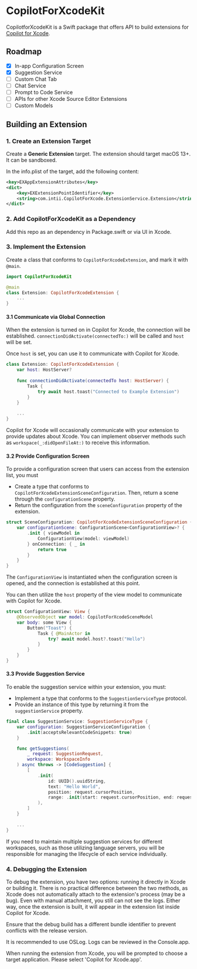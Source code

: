 # CopilotForXcodeKit

CopilotforXcodeKit is a Swift package that offers API to build extensions for [Copilot for Xcode](https://github.com/intitni/CopilotForXcode).

## Roadmap

- [x] In-app Configuration Screen
- [x] Suggestion Service
- [ ] Custom Chat Tab
- [ ] Chat Service
- [ ] Prompt to Code Service
- [ ] APIs for other Xcode Source Editor Extensions
- [ ] Custom Models

## Building an Extension

### 1. Create an Extension Target

Create a **Generic Extension** target. The extension should target macOS 13+. It can be sandboxed.

In the info.plist of the target, add the following content:

```xml
<key>EXAppExtensionAttributes</key>
<dict>
    <key>EXExtensionPointIdentifier</key>
    <string>com.intii.CopilotForXcode.ExtensionService.Extension</string>
</dict>
```

### 2. Add CopilotForXcodeKit as a Dependency

Add this repo as an dependency in Package.swift or via UI in Xcode.

### 3. Implement the Extension

Create a class that conforms to `CopilotForXcodeExtension`, and mark it with `@main`.

```swift
import CopilotForXcodeKit

@main
class Extension: CopilotForXcodeExtension {
    ...
}
```

#### 3.1 Communicate via Global Connection

When the extension is turned on in Copilot for Xcode, the connection will be established. `connectionDidActivate(connectedTo:)` will be called and `host` will be set.

Once `host` is set, you can use it to communicate with Copilot for Xcode.

```swift
class Extension: CopilotForXcodeExtension {
    var host: HostServer?
    
    func connectionDidActivate(connectedTo host: HostServer) {
        Task {
            try await host.toast("Connected to Example Extension")
        }
    }
    
    ...
}
```

Copilot for Xcode will occasionally communicate with your extension to provide updates about Xcode. You can implement observer methods such as `workspace(_:didOpenFileAt:)` to receive this information.

#### 3.2 Provide Configuration Screen

To provide a configuration screen that users can access from the extension list, you must

- Create a type that conforms to `CopilotForXcodeExtensionSceneConfiguration`. Then, return a scene through the `configurationScene` property.
- Return the configuration from the `sceneConfiguration` property of the extension.

```swift
struct SceneConfiguration: CopilotForXcodeExtensionSceneConfiguration {
    var configurationScene: ConfigurationScene<ConfigurationView>? {
        .init { viewModel in
            ConfigurationView(model: viewModel)
        } onConnection: { _ in
            return true
        }
    }
}
```

The `ConfigurationView` is instantiated when the configuration screen is opened, and the connection is established at this point. 

You can then utilize the `host` property of the view model to communicate with Copilot for Xcode.

```swift
struct ConfigurationView: View {
    @ObservedObject var model: CopilotForXcodeSceneModel
    var body: some View {
        Button("Toast") {
            Task { @MainActor in
                try? await model.host?.toast("Hello")
            }
        }
    }
}
```

#### 3.3 Provide Suggestion Service

To enable the suggestion service within your extension, you must:

- Implement a type that conforms to the `SuggestionServiceType` protocol.
- Provide an instance of this type by returning it from the `suggestionService` property.

```swift
final class SuggestionService: SuggestionServiceType {
    var configuration: SuggestionServiceConfiguration {
        .init(acceptsRelevantCodeSnippets: true)
    }

    func getSuggestions(
        _ request: SuggestionRequest,
        workspace: WorkspaceInfo
    ) async throws -> [CodeSuggestion] {
        [
            .init(
                id: UUID().uuidString,
                text: "Hello World",
                position: request.cursorPosition,
                range: .init(start: request.cursorPosition, end: request.cursorPosition)
            ),
        ]
    }
    
    ...
}
```

If you need to maintain multiple suggestion services for different workspaces, such as those utilizing language servers, you will be responsible for managing the lifecycle of each service individually.

### 4. Debugging the Extension

To debug the extension, you have two options: running it directly in Xcode or building it. There is no practical difference between the two methods, as Xcode does not automatically attach to the extension's process (may be a bug). Even with manual attachment, you still can not see the logs. Either way, once the extension is built, it will appear in the extension list inside Copilot for Xcode.

Ensure that the debug build has a different bundle identifier to prevent conflicts with the release version.

It is recommended to use OSLog. Logs can be reviewed in the Console.app.

When running the extension from Xcode, you will be prompted to choose a target application. Please select 'Copilot for Xcode.app'.
